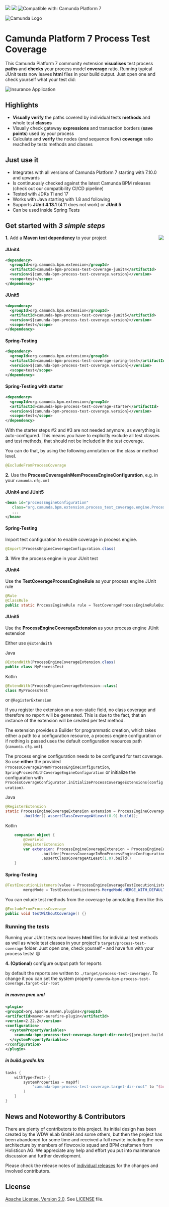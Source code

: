 [![](https://img.shields.io/badge/Lifecycle-Stable-brightgreen)](https://github.com/Camunda-Community-Hub/community/blob/main/extension-lifecycle.md#stable-)
[![](https://img.shields.io/badge/Community%20Extension-An%20open%20source%20community%20maintained%20project-FF4700)](https://github.com/camunda-community-hub/community)
![Compatible with: Camunda Platform 7](https://img.shields.io/badge/Compatible%20with-Camunda%20Platform%207-26d07c)


![Camunda Logo](doc/img/Favicons-Circle-Colour.png)

# Camunda Platform 7 Process Test Coverage 

This Camunda Platform 7 community extension **visualises** test process **paths** and **checks** your process model **coverage** ratio. Running  typical JUnit tests now leaves **html** files in your build output. Just open one and check yourself what your test did:

![Insurance Application](doc/img/flowcov_coverage_report.png)

## Highlights

* **Visually verify** the paths covered by individual tests **methods** and whole test **classes**
* Visually check gateway **expressions** and transaction borders (**save points**) used by your process
* Calculate and **verify** the nodes (_and_ sequence flow) **coverage** ratio reached by tests methods and classes

## Just use it

* Integrates with all versions of Camunda Platform 7 starting with 7.10.0 and upwards
* Is continuously checked against the latest Camunda BPM releases (check out our compatibility CI/CD pipeline)
* Tested with JDKs 11 and 17
* Works with Java starting with 1.8 and following 
* Supports **JUnit 4.13.1** (4.11 does not work) or **JUnit 5**
* Can be used inside Spring Tests 

## Get started with *3 simple steps*

**1.** Add a **Maven test dependency** to your project <a href="https://maven-badges.herokuapp.com/maven-central/org.camunda.bpm.extension/camunda-bpm-process-test-coverage"><img src="https://maven-badges.herokuapp.com/maven-central/org.camunda.bpm.extension/camunda-bpm-process-test-coverage-core/badge.svg" align="right" /></a>

#### JUnit4

```xml
<dependency>
  <groupId>org.camunda.bpm.extension</groupId>
  <artifactId>camunda-bpm-process-test-coverage-junit4</artifactId>
  <version>${camunda-bpm-process-test-coverage.version}</version>
  <scope>test</scope>
</dependency>
```

#### JUnit5

```xml
<dependency>
  <groupId>org.camunda.bpm.extension</groupId>
  <artifactId>camunda-bpm-process-test-coverage-junit5</artifactId>
  <version>${camunda-bpm-process-test-coverage.version}</version>
  <scope>test</scope>
</dependency>
```

#### Spring-Testing

```xml
<dependency>
  <groupId>org.camunda.bpm.extension</groupId>
  <artifactId>camunda-bpm-process-test-coverage-spring-test</artifactId>
  <version>${camunda-bpm-process-test-coverage.version}</version>
  <scope>test</scope>
</dependency>
```

#### Spring-Testing with starter

```xml
<dependency>
  <groupId>org.camunda.bpm.extension</groupId>
  <artifactId>camunda-bpm-process-test-coverage-starter</artifactId>
  <version>${camunda-bpm-process-test-coverage.version}</version>
  <scope>test</scope>
</dependency>
```

With the starter steps #2 and #3 are not needed anymore, as everything is auto-configured. This means you have to explicitly exclude all test classes and test methods,
that should not be included in the test coverage.

You can do that, by using the following annotation on the class or method level.

```java
@ExcludeFromProcessCoverage
```

**2.** Use the **ProcessCoverageInMemProcessEngineConfiguration**, e.g. in your `camunda.cfg.xml`

#### JUnit4 and JUnit5

```xml
<bean id="processEngineConfiguration"
   class="org.camunda.bpm.extension.process_test_coverage.engine.ProcessCoverageInMemProcessEngineConfiguration">
   ...
</bean>
```

#### Spring-Testing

Import test configuration to enable coverage in process engine.
```java
@Import(ProcessEngineCoverageConfiguration.class)
```

**3.** Wire the process engine in your JUnit test

#### JUnit4

Use the **TestCoverageProcessEngineRule** as your process engine JUnit rule

```java
@Rule
@ClassRule
public static ProcessEngineRule rule = TestCoverageProcessEngineRuleBuilder.create().build();
```

#### JUnit5

Use the **ProcessEngineCoverageExtension** as your process engine JUnit extension

Either use `@ExtendWith`

Java
```java
@ExtendWith(ProcessEngineCoverageExtension.class)
public class MyProcessTest
```

Kotlin
```kotlin
@ExtendWith(ProcessEngineCoverageExtension::class)
class MyProcessTest
```
or `@RegisterExtension`

If you register the extension on a non-static field, no class coverage and therefore no report will be generated. This is due to the fact, that an instance of the extension will be created per test method.

The extension provides a Builder for programmatic creation, which takes either a path to a configuration resource, a process engine configuration or if nothing is passed uses the default configuration resources path (`camunda.cfg.xml`).

The process engine configuration needs to be configured for test coverage. So use **either** the provided `ProcessCoverageInMemProcessEngineConfiguration`, `SpringProcessWithCoverageEngineConfiguration` or initialize the configuration with `ProcessCoverageConfigurator.initializeProcessCoverageExtensions(configuration)`.

Java
```java
@RegisterExtension
static ProcessEngineCoverageExtension extension = ProcessEngineCoverageExtension
        .builder().assertClassCoverageAtLeast(0.9).build();
```

Kotlin
```kotlin
    companion object {
        @JvmField
        @RegisterExtension
        var extension: ProcessEngineCoverageExtension = ProcessEngineCoverageExtension
                .builder(ProcessCoverageInMemProcessEngineConfiguration())
                .assertClassCoverageAtLeast(1.0).build()
    }
```

#### Spring-Testing

```java
@TestExecutionListeners(value = ProcessEngineCoverageTestExecutionListener.class,
        mergeMode = TestExecutionListeners.MergeMode.MERGE_WITH_DEFAULTS)
```

You can exlude test methods from the coverage by annotating them like this

```java
@ExcludeFromProcessCoverage
public void testWithoutCoverage() {}
```

### Running the tests

Running your JUnit tests now leaves **html** files for individual test methods as well as whole test classes in your project's `target/process-test-coverage` folder. Just open one, check yourself - and have fun with your process tests! :smile:

**4. (Optional)** configure output path for reports

by default the reports are written to `./target/process-test-coverage/`. To change it you can set the system property `camunda-bpm-process-test-coverage.target-dir-root`

##### in maven pom.xml
```xml
<plugin>
<groupId>org.apache.maven.plugins</groupId>
<artifactId>maven-surefire-plugin</artifactId>
<version>2.22.2</version>
<configuration>
  <systemPropertyVariables>
    <camunda-bpm-process-test-coverage.target-dir-root>${project.build.directory}/my-coverage-reports/</camunda-bpm-process-test-coverage.target-dir-root>
  </systemPropertyVariables>
</configuration>
</plugin>
```

##### in build.gradle.kts
```kotlin
tasks {
    withType<Test> {
        systemProperties = mapOf(
            "camunda-bpm-process-test-coverage.target-dir-root" to "$buildDir/my-coverage-reports/"
        )
    }
}
```
## News and Noteworthy & Contributors

There are plenty of contributors to this project. Its initial design has been created by the WDW eLab GmbH and some others, 
but then the project has been abandoned for some time and received a full rewrite including the new architecture by members 
of flowcov.io squad and BPM craftsmen from Holisticon AG. We appreciate any help and effort you put into maintenance 
discussion and further development. 

Please check the release notes of [individual releases](https://github.com/camunda-community-hub/camunda-bpm-process-test-coverage/releases) for the changes 
and involved contributors.

## License
[Apache License, Version 2.0](https://www.apache.org/licenses/LICENSE-2.0). See [LICENSE](LICENSE) file.
